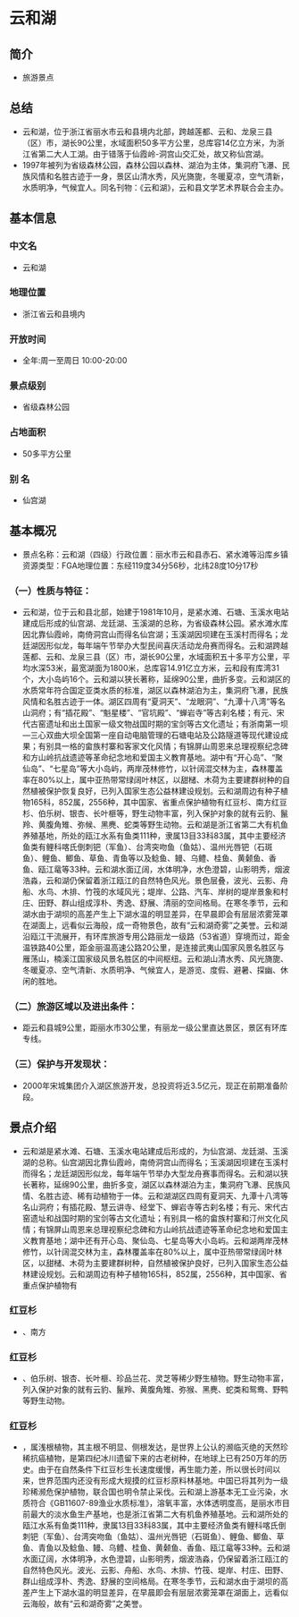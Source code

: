 # 云和湖
## 简介
- 旅游景点
## 总结
- 云和湖，位于浙江省丽水市云和县境内北部，跨越莲都、云和、龙泉三县（区）市，湖长90公里，水域面积50多平方公里，总库容14亿立方米，为浙江省第二大人工湖。由于错落于仙霞岭-洞宫山交汇处，故又称仙宫湖。 
- 1997年被列为省级森林公园，森林公园以森林、湖泊为主体，集洞府飞瀑、民族风情和名胜古迹于一身，景区山清水秀，风光旖旎，冬暖夏凉，空气清新，水质明净，气候宜人。同名刊物：《云和湖》，云和县文学艺术界联合会主办。
## 基本信息
### 中文名
- 云和湖
### 地理位置
- 浙江省云和县境内
### 开放时间
- 全年:周一至周日 10:00-20:00
### 景点级别
- 省级森林公园
### 占地面积
- 50多平方公里
### 别    名
- 仙宫湖
## 基本概况
- 景点名称：云和湖（四级）行政位置：丽水市云和县赤石、紧水滩等沿库乡镇资源类型：FGA地理位置：东经119度34分56秒，北纬28度10分17秒
### （一）性质与特征：
- 云和湖，位于云和县北部，始建于1981年10月，是紧水滩、石塘、玉溪水电站建成后形成的仙宫湖、龙廷湖、玉溪湖的总称，为省级森林公园。紧水滩水库因北靠仙霞岭，南倚洞宫山而得名仙宫湖；玉溪湖因坝建在玉溪村而得名；龙廷湖因形似龙，每年端午节举办大型民间喜庆活动龙舟赛而得名。云和湖跨越莲都、云和、龙泉三县（区）市，湖长90公里，水域面积五十多平方公里，平均水深53米，最宽湖面为1800米，总库容14.91亿立方米，云和段有库湾31个，大小岛屿16个。云和湖以狭长著称，延绵90公里，曲折多变。云和湖区的水质常年符合国定亚类水质的标准，湖区以森林湖泊为主，集洞府飞瀑，民族风情和名胜古迹于一体。湖区四周有“夏洞天”、“龙眼洞”、“九潭十八湾”等名山洞府；有“插花殿”、“魁星楼”、“官坑殿”、“蝉岩寺”等古刹名楼；有元、宋代古窑遗址和出土国家一级文物战国时期的宝剑等古文化遗址；有浙南第一坝—三心双曲大坝全国第一座自动电脑管理的石塘电站及公路隧道等现代建设成果；有别具一格的畲族村寨和客家文化风情；有锦屏山周恩来总理视察纪念碑和方山岭抗战遗迹等革命纪念地和爱国主义教育基地。湖中有“开心岛”、“聚仙岛”、“七星岛”等大小岛屿，两岸茂林修竹，以针阔混交林为主，森林覆盖率在80%以上，属中亚热带常绿阔叶林区，以甜槠、木荷为主要建群树种的自然植被保护恢复良好，已列入国家生态公益林建设规划。云和湖周边有种子植物165科，852属，2556种，其中国家、省重点保护植物有红豆杉、南方红豆杉、伯乐树、银杏、长叶榧等，野生动物丰富，列入保护对象的就有云豹、鬣羚、黄腹角雉、弥候、黑麂、蛇类等野生动物。云和湖是浙江省第二大有机鱼养殖基地，所处的瓯江水系有鱼类111种，隶属13目33科83属，其中主要经济鱼类有鲤科喀氏倒刺钯（军鱼）、台湾突吻鱼（鱼姑）、温州光唇钯（石斑鱼）、鲤鱼、鲫鱼、草鱼、青鱼等以及鲶鱼、鳗、乌鳢、桂鱼、黄颡鱼、香鱼、瓯江鼋等33种。云和湖水面辽阔，水体明净，水色澄碧，山影明秀，烟波浩淼，云和湖仍保留着浙江瓯江的自然特色风光。景色层叠，波光、云影、舟船、水鸟、木排、竹筏的水域风光；堤岸、公路、汽车、岸树的堤岸景象和村庄、田野、群山组成淳朴、秀逸、舒展、清丽的空间格局。在寒冬季节，云和湖水由于湖坝的高差产生上下湖水温的明显差异，在早晨即会有层层浓雾笼罩在湖面上，远看似云海般，成一奇物景色，故有“云和湖奇雾”之美誉。云和湖沿瓯江干流展开，有环库旅游专用公路丽龙一级路（53省道）穿境而过，距金温铁路40公里，距金丽温高速公路20公里，是连接武夷山国家风景名胜区与雁荡山，楠溪江国家级风景名胜区的中间枢纽。云和湖山清水秀、风光旖旎、冬暖夏凉、空气清新、水质明净、气候宜人，是游览、度假、避暑、探幽、休闲的胜地。
### （二）旅游区域以及进出条件：
- 距云和县城9公里，距丽水市30公里，有丽龙一级公里直达景区，景区有环库专线。
### （三）保护与开发现状：
- 2000年宋城集团介入湖区旅游开发，总投资将近3.5亿元，现正在前期准备阶段。
## 景点介绍
- 云和湖是紧水滩、石塘、玉溪水电站建成后形成的，为仙宫湖、龙廷湖、玉溪湖的总称。仙宫湖因北靠仙霞岭，南倚洞宫山而得名；玉溪湖因坝建在玉溪村而得名；龙廷湖因形似龙，每年端午节举办大型龙舟赛事而得名。云和湖以狭长著称，延绵90公里，曲折多变，湖区以森林湖泊为主，集洞府飞瀑、民族风情、名胜古迹、稀有动植物于一体。云和湖湖区四周有夏洞天、九潭十八湾等名山洞府；有插花殿、慧云讲寺、经堂下、蝉岩寺等古刹名楼；有元、宋代古窑遗址和战国时期的宝剑等古文化遗址；有别具一格的畲族村寨和汀州文化风情；有锦屏山周恩来总理视察纪念碑和方山岭抗战遗迹等革命纪念地和爱国主义教育基地；湖中还有开心岛、聚仙岛、七星岛等大小岛屿。云和湖两岸茂林修竹，以针阔混交林为主，森林覆盖率在80%以上，属中亚热带常绿阔叶林区，以甜槠、木荷为主要建群树种，自然植被保护良好，已列入国家生态公益林建设规划。云和湖周边有种子植物165科，852属，2556种，其中国家、省重点保护植物有
### 红豆杉
- 、南方
### 红豆杉
- 、伯乐树、银杏、长叶榧、珍品兰花、灵芝等稀少野生植物。野生动物丰富，列入保护对象的就有云豹、鬣羚、黄腹角雉、弥猴、黑麂、蛇类和鸳鸯、野鸭等野生动物。
### 红豆杉
- ，属浅根植物，其主根不明显、侧根发达，是世界上公认的濒临灭绝的天然珍稀抗癌植物，是第四纪冰川遗留下来的古老树种，在地球上已有250万年的历史。由于在自然条件下红豆杉生长速度缓慢，再生能力差，所以很长时间以来，世界范围内还没有形成大规摸的红豆杉原料林基地。中国已将其列为一级珍稀濒危保护植物，联合国也明令禁止采伐。云和湖上游基本无工业污染，水质符合《GB11607-89渔业水质标准》，溶氧丰富，水体透明度高，是丽水市目前最大的淡水鱼生产基地，也是浙江省第二大有机鱼养殖基地。云和湖所处的瓯江水系有鱼类111种，隶属13目33科83属，其中主要经济鱼类有鲤科喀氏倒刺钯（军鱼）、台湾突吻鱼（鱼姑）、温州光唇钯（石斑鱼）、鲤鱼、鲫鱼、草鱼、青鱼以及鲶鱼、鳗、乌鳢、桂鱼、黄颡鱼、香鱼、瓯江鼋等33种。云和湖水面辽阔，水体明净，水色澄碧，山影明秀，烟波浩淼，仍保留着浙江瓯江的自然特色风光。波光、云影、舟船、水鸟、木排、竹筏、堤岸、村庄、田野、群山组成淳朴、秀逸、舒展的空间格局。在寒冬季节，云和湖水由于湖坝的高差产生上下湖水温的明显差异，在早晨即会有层层浓雾笼罩在湖面上，远看似云海般，故有“云和湖奇雾”之美誉。